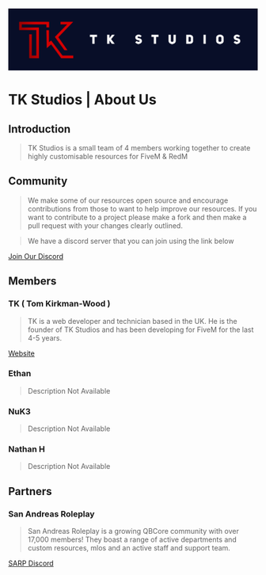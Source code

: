 <img style="margin-top: 100px" src="./assets/images/banner.png">

# TK Studios | About Us

## Introduction

> TK Studios is a small team of 4 members working together to create highly customisable resources for FiveM & RedM

## Community

> We make some of our resources open source and encourage contributions from those to want to help improve our resources. If you want to contribute to a project please make a fork and then make a pull request with your changes clearly outlined.

> We have a discord server that you can join using the link below

<a class="btn" name="button" target="_blank" href="https://discord.gg/5FVCrX4PVW">Join Our Discord</a>

## Members

### TK ( Tom Kirkman-Wood )

> TK is a web developer and technician based in the UK. He is the founder of TK Studios and has been developing for FiveM for the last 4-5 years.

<a class="btn" name="button" target="_blank" href="https://tkw.bz">Website</a>

### Ethan

> Description Not Available

### NuK3

> Description Not Available

### Nathan H

> Description Not Available

## Partners

### San Andreas Roleplay

> San Andreas Roleplay is a growing QBCore community with over 17,000 members! They boast a range of active departments and custom resources, mlos and an active staff and support team.

<a class="btn" name="button" target="_blank" href="https://discord.gg/sarp">SARP Discord</a>
